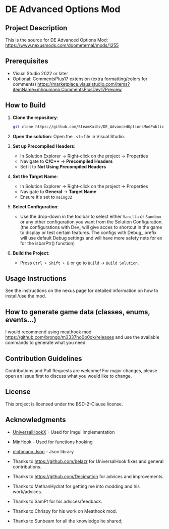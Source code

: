 # DE Advanced Options Mod


## Project Description
This is the source for DE Advanced Options Mod:  https://www.nexusmods.com/doometernal/mods/1255


## Prerequisites
- Visual Studio 2022 or later
- Optional: CommentsPlus17 extension (extra formatting/colors for comments) https://marketplace.visualstudio.com/items?itemName=mhoumann.CommentsPlusDev17Preview


## How to Build

1. **Clone the repository**:
   ```bash
   git clone https://github.com/SteamKaibz/DE_AdvancedOptionsModPublic.git
   ```

2. **Open the solution**:
   Open the `.sln` file in Visual Studio.

3. **Set up Precompiled Headers**:
   - In Solution Explorer -> Right-click on the project -> Properties
   - Navigate to **C/C++** -> **Precompiled Headers**
   - Set it to **Not Using Precompiled Headers**

4. **Set the Target Name**:
   - In Solution Explorer -> Right-click on the project -> Properties
   - Navigate to **General** -> **Target Name**
   - Ensure it's set to `msimg32`

5. **Select Configuration**:
   - Use the drop-down in the toolbar to select either `Vanilla` or `Sandbox` or any other configuration you want from the Solution Configuration. (the configurations with Dev_ will give acces to shortcut in the game to display or test certain features. The configs with Debug_ prefix will use default Debug settings and will have more safety nets for ex for the isbarPtr() function)

6. **Build the Project**:
   - Press `Ctrl + Shift + B` or go to `Build` -> `Build Solution`.


## Usage Instructions
See the instructions on the nexus page for detailed information on how to install/use the mod.


## How to generate game data (classes, enums, events...)
I would recommend using meathook mod https://github.com/brongo/m3337ho0o0ok/releases and use the available commands to generate what you need.


## Contribution Guidelines
Contributions and Pull Requests are welcome! 
For major changes, please open an issue first to discuss what you would like to change.


## License
This project is licensed under the BSD-2-Clause license.


## Acknowledgments
- [UniversalHookX](https://github.com/bruhmoment21/UniversalHookX) - Used for Imgui implementation
- [MinHook](https://github.com/TsudaKageyu/minhook) - Used for functions hooking
- [nlohmann Json](https://github.com/nlohmann/json) - Json library

- Thanks to https://github.com/belazr for UniversalHook fixes and general contributions.
- Thanks to https://github.com/Decimation for advices and improvements.
- Thanks to MethanHydrat for getting me into modding and his work/advices.
- Thanks to SamPt for his advices/feedback.
- Thanks to Chrispy for his work on Meathook mod.
- Thanks to Sunbeam for all the knowledge he shared;
